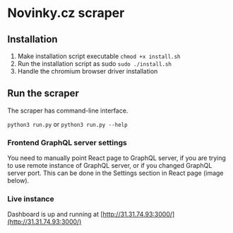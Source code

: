 # Novinky.cz scraper
## Installation
1. Make installation script executable `chmod +x install.sh`
2. Run the installation script as sudo `sudo ./install.sh`
3. Handle the chromium browser driver installation

## Run the scraper
The scraper has command-line interface.

`python3 run.py` or
`python3 run.py --help`

### Frontend GraphQL server settings
You need to manually point React page to GraphQL server, if you are trying to use remote instance of GraphQL server, or if you changed GraphQL server port. This can be done in the Settings section in React page (image below).

### Live instance
Dashboard is up and running at [http://31.31.74.93:3000/](http://31.31.74.93:3000/)
